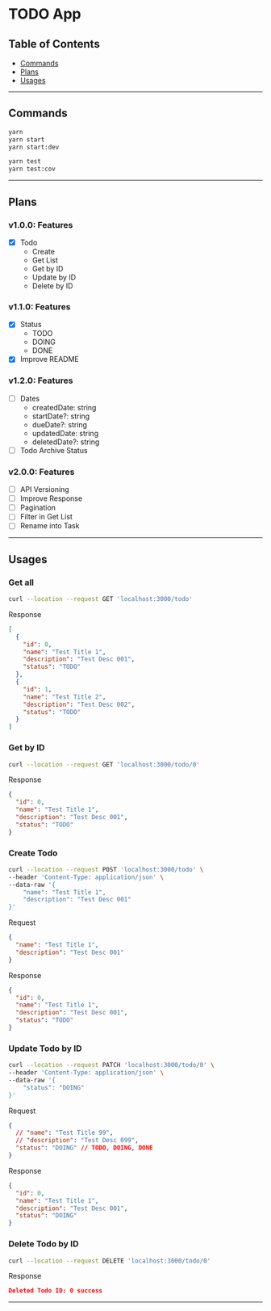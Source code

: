 # TODO App

## Table of Contents

- [Commands](#commands)
- [Plans](#plans)
- [Usages](#usages)

---

## Commands

```bash
yarn
yarn start
yarn start:dev

yarn test
yarn test:cov
```

---

## Plans

### v1.0.0: Features

- [x] Todo
  - Create
  - Get List
  - Get by ID
  - Update by ID
  - Delete by ID

### v1.1.0: Features

- [x] Status
  - TODO
  - DOING
  - DONE
- [x] Improve README

### v1.2.0: Features

- [ ] Dates
  - createdDate: string
  - startDate?: string
  - dueDate?: string
  - updatedDate: string
  - deletedDate?: string
- [ ] Todo Archive Status

### v2.0.0: Features

- [ ] API Versioning
- [ ] Improve Response
- [ ] Pagination
- [ ] Filter in Get List
- [ ] Rename into Task

---

## Usages

### Get all

```bash
curl --location --request GET 'localhost:3000/todo'
```

Response

```json
[
  {
    "id": 0,
    "name": "Test Title 1",
    "description": "Test Desc 001",
    "status": "TODO"
  },
  {
    "id": 1,
    "name": "Test Title 2",
    "description": "Test Desc 002",
    "status": "TODO"
  }
]
```

### Get by ID

```bash
curl --location --request GET 'localhost:3000/todo/0'
```

Response

```json
{
  "id": 0,
  "name": "Test Title 1",
  "description": "Test Desc 001",
  "status": "TODO"
}
```

### Create Todo

```bash
curl --location --request POST 'localhost:3000/todo' \
--header 'Content-Type: application/json' \
--data-raw '{
    "name": "Test Title 1",
    "description": "Test Desc 001"
}'
```

Request

```json
{
  "name": "Test Title 1",
  "description": "Test Desc 001"
}
```

Response

```json
{
  "id": 0,
  "name": "Test Title 1",
  "description": "Test Desc 001",
  "status": "TODO"
}
```

### Update Todo by ID

```bash
curl --location --request PATCH 'localhost:3000/todo/0' \
--header 'Content-Type: application/json' \
--data-raw '{
    "status": "DOING"
}'
```

Request

```json
{
  // "name": "Test Title 99",
  // "description": "Test Desc 099",
  "status": "DOING" // TODO, DOING, DONE
}
```

Response

```json
{
  "id": 0,
  "name": "Test Title 1",
  "description": "Test Desc 001",
  "status": "DOING"
}
```

### Delete Todo by ID

```bash
curl --location --request DELETE 'localhost:3000/todo/0'
```

Response

```json
Deleted Todo ID: 0 success
```

---
